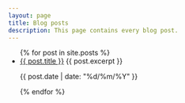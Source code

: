 ```yaml
---
layout: page
title: Blog posts
description: This page contains every blog post.
---
```

<ul>
            {% for post in site.posts %}
            <li>
              <a href="{{ post.url }}">{{ post.title }}</a>
              <span class="excerpt">{{ post.excerpt }}</span>
              <p class="post-publishing-note">{{ post.date | date: "%d/%m/%Y" }}</p>
            </li>
            {% endfor %}
</ul>
